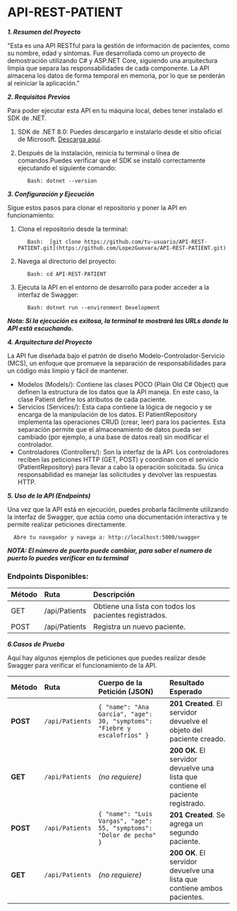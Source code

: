 # API-REST-PATIENT
***1. Resumen del Proyecto***

"Esta es una API RESTful para la gestión de información de pacientes, como su nombre, edad y síntomas. Fue desarrollada como un proyecto de demostración utilizando C# y ASP.NET Core, siguiendo una arquitectura limpia que separa las responsabilidades de cada componente. La API almacena los datos de forma temporal en memoria, por lo que se perderán al reiniciar la aplicación."
  
***2. Requisitos Previos***

  Para poder ejecutar esta API en tu máquina local, debes tener instalado el SDK de .NET.

  1) SDK de .NET 8.0: Puedes descargarlo e instalarlo desde el sitio oficial de Microsoft.  [Descarga aquí]( https://dotnet.microsoft.com/en-us/download/dotnet/thank-you/sdk-8.0.413-windows-x64-installer ).
          
  2) Después de la instalación, reinicia tu terminal o línea de comandos.Puedes verificar que el SDK se instaló correctamente ejecutando el siguiente comando:
  
            Bash: dotnet --version 

***3. Configuración y Ejecución***

  Sigue estos pasos para clonar el repositorio y poner la API en funcionamiento:
  
  1) Clona el repositorio desde la terminal:
        
            Bash:  [git clone https://github.com/tu-usuario/API-REST-PATIENT.git](https://github.com/LopezGuevara/API-REST-PATIENT.git)
            
  2) Navega al directorio del proyecto:
        
            Bash: cd API-REST-PATIENT
            
  3) Ejecuta la API en el entorno de desarrollo para poder acceder a la interfaz de Swagger:
        
            Bash: dotnet run --environment Development
            
***Nota: Si la ejecución es exitosa, la terminal te mostrará las URLs donde la API está escuchando.***

***4. Arquitectura del Proyecto***

  La API fue diseñada bajo el patrón de diseño Modelo-Controlador-Servicio (MCS), un enfoque que promueve la separación de responsabilidades para un código más limpio y fácil de mantener.

- Modelos (Models/): Contiene las clases POCO (Plain Old C# Object) que definen la estructura de los datos que la API maneja. En este caso, la clase Patient define los atributos de cada paciente.           
- Servicios (Services/): Esta capa contiene la lógica de negocio y se encarga de la manipulación de los datos. El PatientRepository implementa las operaciones CRUD (crear, leer) para los pacientes. Esta separación permite que el almacenamiento de datos pueda ser cambiado (por ejemplo, a una base de datos real) sin modificar el controlador.            
- Controladores (Controllers/): Son la interfaz de la API. Los controladores reciben las peticiones HTTP (GET, POST) y coordinan con el servicio (PatientRepository) para llevar a cabo la operación solicitada. Su única responsabilidad es manejar las solicitudes y devolver las respuestas HTTP.
        
***5. Uso de la API (Endpoints)***

  Una vez que la API está en ejecución, puedes probarla fácilmente utilizando la interfaz de Swagger, que actúa como una documentación interactiva y te permite realizar peticiones directamente.
  
      Abre tu navegador y navega a: http://localhost:5000/swagger
      
  ***NOTA: El número de puerto puede cambiar, para saber el numero de puerto lo puedes verificar en tu terminal***
  
  ### Endpoints Disponibles:

| Método | Ruta | Descripción |
| :--- | :--- | :--- |
| GET | /api/Patients | Obtiene una lista con todos los pacientes registrados. |
| POST | /api/Patients | Registra un nuevo paciente. |


***6.Casos de Prueba***

  Aquí hay algunos ejemplos de peticiones que puedes realizar desde Swagger para verificar el funcionamiento de la API.

| Método | Ruta | Cuerpo de la Petición (JSON) | Resultado Esperado |
| :--- | :--- | :--- | :--- |
| **POST** | `/api/Patients` | `{ "name": "Ana García", "age": 30, "symptoms": "Fiebre y escalofríos" }` | **201 Created**. El servidor devuelve el objeto del paciente creado. |
| **GET** | `/api/Patients` | *(no requiere)* | **200 OK**. El servidor devuelve una lista que contiene el paciente registrado. |
| **POST** | `/api/Patients` | `{ "name": "Luis Vargas", "age": 55, "symptoms": "Dolor de pecho" }` | **201 Created**. Se agrega un segundo paciente. |
| **GET** | `/api/Patients` | *(no requiere)* | **200 OK**. El servidor devuelve una lista que contiene ambos pacientes. |

